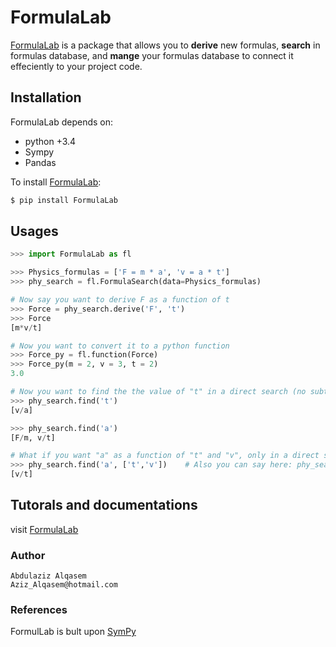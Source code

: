 # FormulaLab
[FormulaLab](https://azizalqasem.github.io/FormulaLab/) is a package that allows 
you to **derive** new formulas, **search** in formulas database, and **mange** 
your formulas database to connect it effeciently to your project code.


## Installation
FormulaLab depends on: 
* python +3.4
* Sympy
* Pandas  

To install [FormulaLab](https://pypi.org/project/FormulaLab/):
```python
$ pip install FormulaLab
```

## Usages

```python
>>> import FormulaLab as fl

>>> Physics_formulas = ['F = m * a', 'v = a * t']
>>> phy_search = fl.FormulaSearch(data=Physics_formulas)

# Now say you want to derive F as a function of t
>>> Force = phy_search.derive('F', 't')
>>> Force
[m*v/t]

# Now you want to convert it to a python function
>>> Force_py = fl.function(Force)
>>> Force_py(m = 2, v = 3, t = 2)
3.0

# Now you want to find the the value of "t" in a direct search (no subtitution)
>>> phy_search.find('t')
[v/a]

>>> phy_search.find('a')
[F/m, v/t]

# What if you want "a" as a function of "t" and "v", only in a direct search:
>>> phy_search.find('a', ['t','v'])    # Also you can say here: phy_search.get('a', 't') 
[v/t] 

```

## Tutorals and documentations
visit [FormulaLab](https://azizalqasem.github.io/FormulaLab/)


### Author
    Abdulaziz Alqasem
    Aziz_Alqasem@hotmail.com


### References
FormulLab is bult upon [SymPy](https://www.sympy.org/en/index.html)
